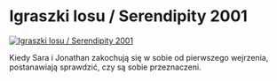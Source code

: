 Igraszki losu / Serendipity 2001 
=============
[![Igraszki losu / Serendipity 2001 ](http://vidos.pl/images/player.gif)](http://vidos.pl/igraszki-losu-serendipity-2001)

 Kiedy Sara i Jonathan zakochują się w sobie od pierwszego wejrzenia, postanawiają sprawdzić, czy są sobie przeznaczeni.
